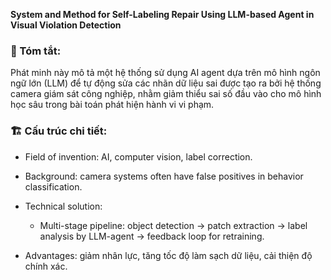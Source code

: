**System and Method for Self-Labeling Repair Using LLM-based Agent in Visual Violation Detection**

### 📎 Tóm tắt:

Phát minh này mô tả một hệ thống sử dụng AI agent dựa trên mô hình ngôn ngữ lớn (LLM) để tự động sửa các nhãn dữ liệu sai được tạo ra bởi hệ thống camera giám sát công nghiệp, nhằm giảm thiểu sai số đầu vào cho mô hình học sâu trong bài toán phát hiện hành vi vi phạm.

### 🏗 Cấu trúc chi tiết:

* Field of invention: AI, computer vision, label correction.
* Background: camera systems often have false positives in behavior classification.
* Technical solution:

  * Multi-stage pipeline: object detection → patch extraction → label analysis by LLM-agent → feedback loop for retraining.
* Advantages: giảm nhân lực, tăng tốc độ làm sạch dữ liệu, cải thiện độ chính xác.
